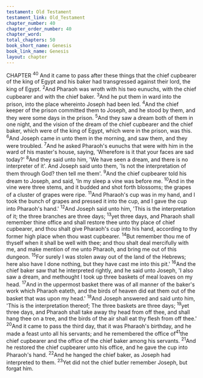 ```yaml
---
testament: Old Testament
testament_link: Old_Testament
chapter_number: 40
chapter_order_number: 40
chapter_word: 
total_chapters: 50
book_short_name: Genesis
book_link_name: Genesis
layout: chapter
---
```


CHAPTER <sup>40</sup>
And it came to pass after these things that the chief cupbearer of the king of
Egypt and his baker had transgressed against their lord, the king of Egypt. <sup>2</sup>And
Pharaoh was wroth with his two eunuchs, with the chief cupbearer and with the chief
baker. <sup>3</sup>And he put them in ward into the prison, into the place whereinto Joseph had
been led. <sup>4</sup>And the chief keeper of the prison committed them to Joseph, and he stood
by them, and they were some days in the prison. <sup>5</sup>And they saw a dream both of them
in one night, and the vision of the dream of the chief cupbearer and the chief baker,
which were of the king of Egypt, which were in the prison, was this. <sup>6</sup>And Joseph came
in unto them in the morning, and saw them, and they were troubled. <sup>7</sup>And he asked
Pharaoh's eunuchs that were with him in the ward of his master's house, saying,
'Wherefore is it that your faces are sad today?' <sup>8</sup>And they said unto him, 'We have seen
a dream, and there is no interpreter of it'. And Joseph said unto them, 'Is not the
interpretation of them through God? then tell me them'. <sup>9</sup>And the chief cupbearer told
his dream to Joseph, and said, 'In my sleep a vine was before me. <sup>10</sup>And in the vine
were three stems, and it budded and shot forth blossoms; the grapes of a cluster of
grapes were ripe. <sup>11</sup>And Pharaoh's cup was in my hand, and I took the bunch of grapes
and pressed it into the cup, and I gave the cup into Pharaoh's hand.' <sup>12</sup>And Joseph said
unto him, 'This is the interpretation of it; the three branches are three days; <sup>13</sup>yet three
days, and Pharaoh shall remember thine office and shall restore thee unto thy place of
chief cupbearer, and thou shalt give Pharaoh's cup into his hand, according to thy
former high place when thou wast cupbearer. <sup>14</sup>But remember thou me of thyself when
it shall be well with thee; and thou shalt deal mercifully with me, and make mention of
me unto Pharaoh, and bring me out of this dungeon. <sup>15</sup>For surely I was stolen away out
of the land of the Hebrews; here also have I done nothing, but they have cast me into
this pit.'  <sup>16</sup>And the chief baker saw that he interpreted rightly, and he said unto
Joseph, 'I also saw a dream, and methought I took up three baskets of meal loaves on
my head. <sup>17</sup>And in the uppermost basket there was of all manner of the baker's work
which Pharaoh eateth, and the birds of heaven did eat them out of the basket that was
upon my head.' <sup>18</sup>And Joseph answered and said unto him, 'This is the interpretation
thereof; The three baskets are three days; <sup>19</sup>yet three days, and Pharaoh shall take away
thy head from off thee, and shall hang thee on a tree, and the birds of the air shall eat
thy flesh from off thee.'  <sup>20</sup>And it came to pass the third day, that it was Pharaoh's
birthday, and he made a feast unto all his servants; and he remembered the office of<sup>41</sup>the chief cupbearer and the office of the chief baker among his servants. <sup>21</sup>And he
restored the chief cupbearer unto his office, and he gave the cup into Pharaoh's hand.
<sup>22</sup>And he hanged the chief baker, as Joseph had interpreted to them. <sup>23</sup>Yet did not the
chief butler remember Joseph, but forgat him.